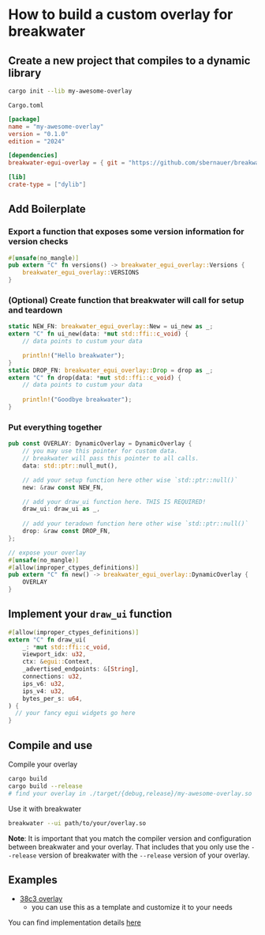 # How to build a custom overlay for breakwater

## Create a new project that compiles to a dynamic library

```bash
cargo init --lib my-awesome-overlay
```

`Cargo.toml`
```toml
[package]
name = "my-awesome-overlay"
version = "0.1.0"
edition = "2024"

[dependencies]
breakwater-egui-overlay = { git = "https://github.com/sbernauer/breakwater" }

[lib]
crate-type = ["dylib"]
```

## Add Boilerplate

### Export a function that exposes some version information for version checks

```rust
#[unsafe(no_mangle)]
pub extern "C" fn versions() -> breakwater_egui_overlay::Versions {
    breakwater_egui_overlay::VERSIONS
}
```

### (Optional) Create function that breakwater will call for setup and teardown

```rust
static NEW_FN: breakwater_egui_overlay::New = ui_new as _;
extern "C" fn ui_new(data: *mut std::ffi::c_void) {
    // data points to custum your data

    println!("Hello breakwater");
}
static DROP_FN: breakwater_egui_overlay::Drop = drop as _;
extern "C" fn drop(data: *mut std::ffi::c_void) {
    // data points to custum your data
    
    println!("Goodbye breakwater");
}
```

### Put everything together

```rust
pub const OVERLAY: DynamicOverlay = DynamicOverlay {
    // you may use this pointer for custom data.
    // breakwater will pass this pointer to all calls.
    data: std::ptr::null_mut(),

    // add your setup function here other wise `std::ptr::null()`
    new: &raw const NEW_FN,

    // add your draw_ui function here. THIS IS REQUIRED!
    draw_ui: draw_ui as _,
    
    // add your teradown function here other wise `std::ptr::null()`
    drop: &raw const DROP_FN,
};

// expose your overlay
#[unsafe(no_mangle)]
#[allow(improper_ctypes_definitions)]
pub extern "C" fn new() -> breakwater_egui_overlay::DynamicOverlay {
    OVERLAY
}
```

## Implement your `draw_ui` function

```rust
#[allow(improper_ctypes_definitions)]
extern "C" fn draw_ui(
    _: *mut std::ffi::c_void,
    viewport_idx: u32,
    ctx: &egui::Context,
    _advertised_endpoints: &[String],
    connections: u32,
    ips_v6: u32,
    ips_v4: u32,
    bytes_per_s: u64,
) { 
  // your fancy egui widgets go here
}
```

## Compile and use

Compile your overlay

```bash
cargo build
cargo build --release
# find your overlay in ./target/{debug,release}/my-awesome-overlay.so
```

Use it with breakwater

```bash
breakwater --ui path/to/your/overlay.so
```

**Note**: It is important that you match the compiler version and configuration between breakwater and your overlay.
That includes that you only use the `--release` version of breakwater with the `--release` version of your overlay.

## Examples

- [38c3 overlay](https://github.com/bits0rcerer/breakwater-38c3-overlay)
  - you can use this as a template and customize it to your needs

You can find implementation details [here](../breakwater-egui-overlay/src/lib.rs)
